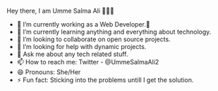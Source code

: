   Hey there, I am Umme Salma Ali 👋😍😍


- 🔭 I’m currently working as a Web Developer.🤷‍
- 🌱 I’m currently learning anything and everything about technology.
- 👯 I’m looking to collaborate on open source projects.
- 🤔 I’m looking for help with dynamic projects.
- 💬 Ask me about any tech related stuff.
- 📫 How to reach me: Twitter - @UmmeSalmaAli2
- 😄 Pronouns: She/Her
- ⚡ Fun fact: Sticking into the problems untill I get the solution.

